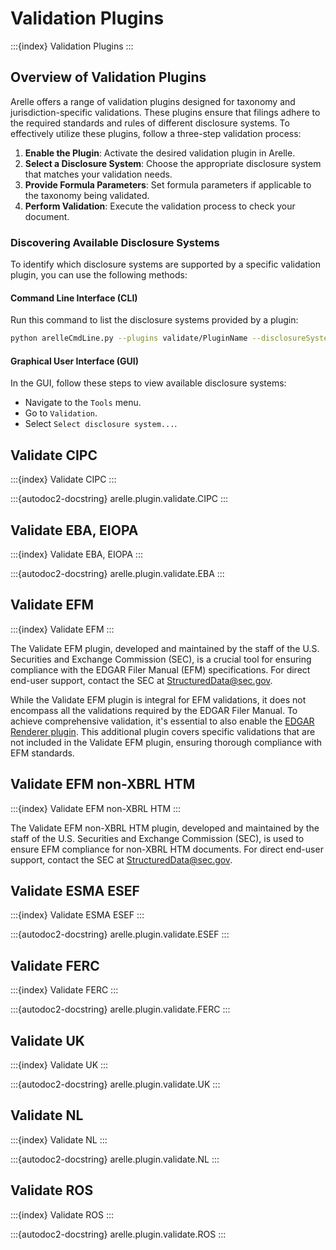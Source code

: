 # Validation Plugins

:::{index} Validation Plugins
:::

## Overview of Validation Plugins

Arelle offers a range of validation plugins designed for taxonomy and jurisdiction-specific validations. These plugins
ensure that filings adhere to the required standards and rules of different disclosure systems. To effectively utilize
these plugins, follow a three-step validation process:

1. **Enable the Plugin**: Activate the desired validation plugin in Arelle.
2. **Select a Disclosure System**: Choose the appropriate disclosure system that matches your validation needs.
3. **Provide Formula Parameters**: Set formula parameters if applicable to the taxonomy being validated.
4. **Perform Validation**: Execute the validation process to check your document.

### Discovering Available Disclosure Systems

To identify which disclosure systems are supported by a specific validation plugin, you can use the following methods:

#### Command Line Interface (CLI)

Run this command to list the disclosure systems provided by a plugin:

```bash
python arelleCmdLine.py --plugins validate/PluginName --disclosureSystem help
```

#### Graphical User Interface (GUI)

In the GUI, follow these steps to view available disclosure systems:

- Navigate to the `Tools` menu.
- Go to `Validation`.
- Select `Select disclosure system...`.

## Validate CIPC

:::{index} Validate CIPC
:::

:::{autodoc2-docstring} arelle.plugin.validate.CIPC
:::

## Validate EBA, EIOPA

:::{index} Validate EBA, EIOPA
:::

:::{autodoc2-docstring} arelle.plugin.validate.EBA
:::

## Validate EFM

:::{index} Validate EFM
:::

The Validate EFM plugin, developed and maintained by the staff of the U.S. Securities and Exchange Commission (SEC), is
a crucial tool for ensuring compliance with the EDGAR Filer Manual (EFM) specifications. For direct end-user support,
contact the SEC at [StructuredData@sec.gov](mailto:StructuredData@sec.gov).

While the Validate EFM plugin is integral for EFM validations, it does not encompass all the validations required by the
EDGAR Filer Manual. To achieve comprehensive validation, it's essential to also enable the
[EDGAR Renderer plugin][edgar-renderer]. This additional plugin covers specific validations that are not included in the
Validate EFM plugin, ensuring thorough compliance with EFM standards.

[edgar-renderer]: https://github.com/Arelle/EDGAR/tree/master/render

## Validate EFM non-XBRL HTM

:::{index} Validate EFM non-XBRL HTM
:::

The Validate EFM non-XBRL HTM plugin, developed and maintained by the staff of the U.S. Securities and Exchange
Commission (SEC), is used to ensure EFM compliance for non-XBRL HTM documents. For direct end-user support, contact the
SEC at [StructuredData@sec.gov](mailto:StructuredData@sec.gov).

## Validate ESMA ESEF

:::{index} Validate ESMA ESEF
:::

:::{autodoc2-docstring} arelle.plugin.validate.ESEF
:::

## Validate FERC

:::{index} Validate FERC
:::

:::{autodoc2-docstring} arelle.plugin.validate.FERC
:::

## Validate UK

:::{index} Validate UK
:::

:::{autodoc2-docstring} arelle.plugin.validate.UK
:::

## Validate NL

:::{index} Validate NL
:::

:::{autodoc2-docstring} arelle.plugin.validate.NL
:::

## Validate ROS

:::{index} Validate ROS
:::

:::{autodoc2-docstring} arelle.plugin.validate.ROS
:::
